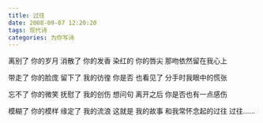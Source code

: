 ```yaml
---
title: 过往
date: 2008-09-07 12:20:20
tags: 现代诗
categories: 为你写诗
---
```

离别了
你的岁月
消散了
你的发香
染红的
你的唇尖
那吻依然留在我心上
<!-- more -->
带走了
你的脸庞
留下了
我的彷徨
你是否
也看见了
分手时我眼中的慌张

忘不了
你的微笑
抚慰了
我的创伤
想问句
离开之后
你是否也有一点感伤

模糊了
你的模样
缘定了
我的流浪
这就是
我的故事
和我常怀念起的过往
过往……